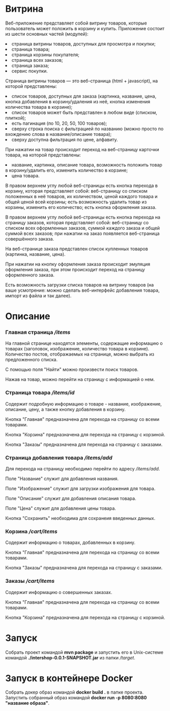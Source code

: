 <h1>Витрина</h1>
<p>Веб-приложение представляет собой витрину товаров, которые пользователь может положить в корзину и купить.
Приложение состоит из шести основных частей (модулей): </p>
<li>страница витрины товаров, доступных для просмотра и покупки; </li>
<li>страница товара; </li>
<li>страница корзины покупателя;</li>
<li>страница всех заказов;</li>
<li>страница заказа;</li>
<li>сервис покупки.</li>
<p>Страница витрины товаров — это веб-страница (html + javascript), на которой представлены:
<li>список товаров, доступных для заказа (картинка, название, цена, кнопка добавления в корзину/удаления из неё, кнопка изменения количества товара в корзине);</li>
<li>список товаров может быть представлен в любом виде (списком, плиткой);</li>
<li>есть пагинация (по 10, 20, 50, 100 товаров);</li>
<li>сверху строка поиска с фильтрацией по названию (можно просто по вхождению слова в название/описание товара);</li>
<li>сверху доступна фильтрация по цене, алфавиту.</li>
<p>При нажатии на товар происходит переход на веб-страницу карточки товара, на которой представлены:<p>
<li>название, картинка, описание товара, возможность положить товар в корзину/удалить его, изменить количество в корзине;</li>
<li>цена товара.</li>
<p>В правом верхнем углу любой веб-страницы есть кнопка перехода в корзину, которая представляет собой:
веб-страницу со списком положенных в неё товаров, их количеством, ценой каждого товара и общей ценой всей корзины;
есть возможность удалить товар из корзины, изменить его количество;
есть кнопка оформления заказа.</p>
<p>В правом верхнем углу любой веб-страницы есть кнопка перехода на страницу заказов, которая представляет собой:
веб-страницу со списком всех оформленных заказов, суммой каждого заказа и общей суммой всех заказов;
при нажатии на заказ появляется веб-страница совершённого заказа.</p>
<p>На веб-странице заказа представлен список купленных товаров (картинка, название, цена).</p>
<p>При нажатии на кнопку оформления заказа происходит эмуляция оформления заказа, при этом происходит переход на страницу оформленного заказа.</p>
<p>Есть возможность загрузки списка товаров на витрину товаров (на ваше усмотрение: можно сделать веб-интерфейс добавления товара, импорт из файла и так далее).</p>

<h1>Описание</h1>
<h3>Главная страница <i>/items</i></h3>
<p>
На главной странице находятся элементы, содержащие информацию о товарах (заголовок, изображение, количество товара в корзине). 
Количество постов, отображаемых на странице, можно выбрать из предложенного списка. 
</p>
<p>
С помощью поля "Найти" можно произвести поиск товаров.
</p>
<p>
Нажав на товар, можно перейти на страницу с информацией о нем.
</p>
<h3>Страница товара <i>/items/id</i></h3>
<p>
Содержит подробную информацию о товаре - название, изображение, описание, цену, а также кнопку добавления в корзину.
</p>
<p>
Кнопка "Главная" предназначена для перехода на страницу со всеми товарами. 
</p>
<p>
Кнопка "Корзина" предназначена для перехода на страницу с корзиной. 
</p>
<p>
Кнопка "Заказы" предназначена для перехода на страницу с заказами. 
</p>
<h3>Страница добавления товара <i>/items/add</i></h3>
<p>Для перехода на страницу необходимо перейти по адресу <i>/items/add</i>.</p>
<p>Поле "Название" служит для добавления названия.</p>
<p>Поле "Изображение" служит для загрузки изображения для товара.</p>
<p>Поле "Описание" служит для добавления описания товара.</p>
<p>Поле "Цена" служит для добавления цены товара.</p>
<p>Кнопка "Сохранить" необходима для сохранеия введенных данных.</p>
<h3>Корзина <i>/cart/items</i></h3>
<p>
Содержит информацию о товарах, добавленных в корзину.
</p>
<p>
Кнопка "Главная" предназначена для перехода на страницу со всеми товарами. 
</p>
<p>
Кнопка "Заказы" предназначена для перехода на страницу с заказами. 
</p><h3>Заказы <i>/cart/items</i></h3>
<p>
Содержит информацию о совершенных заказах.
</p>
<p>
Кнопка "Главная" предназначена для перехода на страницу со всеми товарами. 
</p>
<p>
Кнопка "Корзина" предназначена для перехода на страницу с корзиной. 
</p>
<h1>Запуск</h1>
<p>Собрать проект командой <b>mvn package</b> и запустить его в Unix-системе командой <b>./intershop-0.0.1-SNAPSHOT.jar</b> из папки <i>/target</i>.</p>
<h1>Запуск в контейнере Docker</h1>
<p>Собрать докер образ командой <b>docker build .</b> в папке проекта. Запустить собранный образ командой <b>docker run -p 8080:8080 "название образа"</b>.</p>





